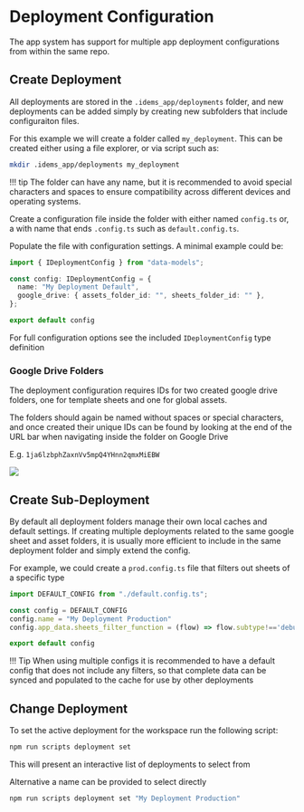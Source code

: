 # Deployment Configuration

The app system has support for multiple app deployment configurations from within the same repo. 

## Create Deployment
All deployments are stored in the `.idems_app/deployments` folder, and new deployments can be added simply by creating new subfolders that include configuraiton files.

For this example we will create a folder called `my_deployment`. This can be created either using a file explorer, or via script such as:

```sh
mkdir .idems_app/deployments my_deployment
```

!!! tip
    The folder can have any name, but it is recommended to avoid special characters and spaces to ensure compatibility across different devices and operating systems.

Create a configuration file inside the folder with either named `config.ts` or, a with name that ends `.config.ts` such as `default.config.ts`.

Populate the file with configuration settings. A minimal example could be:

```ts title=".idems_app/deployments/my_deployment/default.config.ts"
import { IDeploymentConfig } from "data-models";

const config: IDeploymentConfig = {
  name: "My Deployment Default",
  google_drive: { assets_folder_id: "", sheets_folder_id: "" },
};

export default config
```

For full configuration options see the included `IDeploymentConfig` type definition 

### Google Drive Folders
The deployment configuration requires IDs for two created google drive folders, one for template sheets and one for global assets. 

The folders should again be named without spaces or special characters, and once created their unique IDs can be found by looking at the end of the URL bar when navigating inside the folder on Google Drive

E.g. `1ja6lzbphZaxnVv5mpQ4YHnn2qmxMiEBW`

![](images/deployment-gdrive-ids.png)
## Create Sub-Deployment
By default all deployment folders manage their own local caches and default settings. If creating multiple deployments related to the same google sheet and asset folders, it is usually more efficient to include in the same deployment folder and simply extend the config.

For example, we could create a `prod.config.ts` file that filters out sheets of a specific type 

```ts title=".idems_app/deployments/my_deployment/prod.config.ts"
import DEFAULT_CONFIG from "./default.config.ts";

const config = DEFAULT_CONFIG
config.name = "My Deployment Production"
config.app_data.sheets_filter_function = (flow) => flow.subtype!=='debug'

export default config
```

!!! Tip
    When using multiple configs it is recommended to have a default config that does not include any filters, so that complete data can be synced and populated to the cache for use by other deployments


## Change Deployment
To set the active deployment for the workspace run the following script:
```sh
npm run scripts deployment set
```
This will present an interactive list of deployments to select from

Alternative a name can be provided to select directly
```sh
npm run scripts deployment set "My Deployment Production"
```
